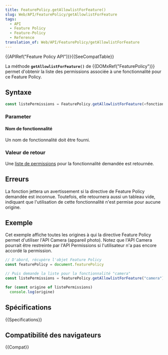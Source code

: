 ```yaml
---
title: FeaturePolicy.getAllowlistForFeature()
slug: Web/API/FeaturePolicy/getAllowlistForFeature
tags:
  - API
  - Feature Policy
  - Feature-Policy
  - Reference
translation_of: Web/API/FeaturePolicy/getAllowlistForFeature
---
```


{{APIRef("Feature Policy API")}}{{SeeCompatTable}}

La méthode **`getAllowlistForFeature()`** de {{DOMxRef("FeaturePolicy")}} permet d'obtenir la liste des permissions associée à une fonctionnalité pour ce Feature Policy.

## Syntaxe

```js
const listePermissions = FeaturePolicy.getAllowlistForFeature(<fonctionnalité>)
```

### Parameter

#### Nom de fonctionnalité

Un nom de fonctionnalité doit être fourni.

### Valeur de retour

Une [liste de permissions](/fr/Web/HTTP/Feature_Policy/Using_Feature_Policy) pour la fonctionnalité demandée est retournée.

## Erreurs

La fonction jettera un avertissement si la directive de Feature Policy demandée est inconnue. Toutefois, elle retournera aussi un tableau vide, indiquant que l'utilisation de cette fonctionnalité n'est permise pour aucune origine.

## Exemple

Cet exemple affiche toutes les origines à qui la directive Feature Policy permet d'utiliser l'API Camera (appareil photo). Notez que l'API Camera pourrait être restreinte par l'API Permissions si l'utilisateur n'a pas encore accordé la permission.

```js
// D'abord, récupère l'objet Feature Policy
const featurePolicy = document.featurePolicy

// Puis demande la liste pour la fonctionnalité "camera"
const listePermissions = featurePolicy.getAllowlistForFeature("camera")

for (const origine of listePermissions)
  console.log(origine)
```

## Spécifications

{{Specifications}}

## Compatibilité des navigateurs

{{Compat}}
